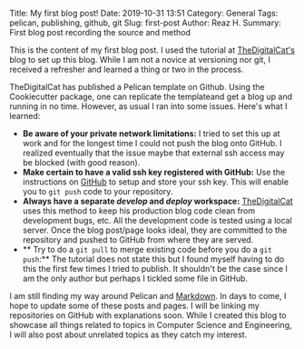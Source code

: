 Title: My first blog post!
Date: 2019-10-31 13:51
Category: General
Tags: pelican, publishing, github, git
Slug: first-post
Author: Reaz H.
Summary: First blog post recording the source and method

This is the content of my first blog post. I used the tutorial at [TheDigitalCat's](https://www.thedigitalcatonline.com/blog/2019/06/07/run-a-pelican-blog/) blog to set up this blog. While I am not a novice at versioning nor git, I received a refresher and learned a thing or two in the process.

TheDigitalCat has published a Pelican template on Github. Using the Cookiecutter package, one can replicate the templateand get a blog up and running in no time. However, as usual I ran into some issues. Here's what I learned:

- **Be aware of your private network limitations:** I tried to set this up at work and for the longest time I could not push the blog onto GitHub. I realized eventually that the issue maybe that external ssh access may be blocked (with good reason). 
- **Make certain to have a valid ssh key registered with GitHub:** Use the instructions on [GitHub](https://help.github.com/en/github/authenticating-to-github/generating-a-new-ssh-key-and-adding-it-to-the-ssh-agent) to setup and store your ssh key. This will enable you to `git push` code to your repository.
- **Always have a separate ***develop*** and ***deploy*** workspace:** [TheDigitalCat](https://help.github.com/en/github/authenticating-to-github/generating-a-new-ssh-key-and-adding-it-to-the-ssh-agent) uses this method to keep his production blog code clean from development bugs, etc. All the development code is tested using a local server. Once the blog post/page looks ideal, they are committed to the repository and pushed to GitHub from where they are served. 
- ** Try to do a `git pull` to merge existing code before you do a `git push`:** The tutorial does not state this but I found myself having to do this the first few times I tried to publish. It shouldn't be the case since I am the only author but perhaps I tickled some file in GitHub. 

I am still finding my way around Pelican and [Markdown](https://www.markdownguide.org/cheat-sheet/). In days to come, I hope to update some of these posts and pages. I will be linking my repositories on GitHub with explanations soon. While I created this blog to showcase all things related to topics in Computer Science and Engineering, I will also post about unrelated topics as they catch my interest. 
 
